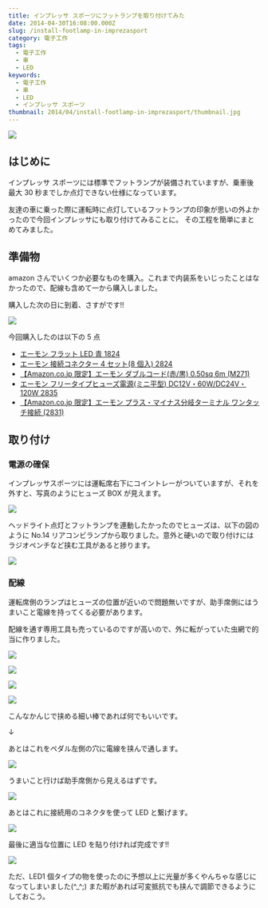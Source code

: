 ```yaml
---
title: インプレッサ スポーツにフットランプを取り付けてみた
date: 2014-04-30T16:08:00.000Z
slug: /install-footlamp-in-imprezasport
category: 電子工作
tags:
  - 電子工作
  - 車
  - LED
keywords:
  - 電子工作
  - 車
  - LED
  - インプレッサ スポーツ
thumbnail: 2014/04/install-footlamp-in-imprezasport/thumbnail.jpg
---
```


![](./thumbnail.jpg)

## はじめに

インプレッサ スポーツには標準でフットランプが装備されていますが、乗車後最大 30 秒までしか点灯できない仕様になっています。

友達の車に乗った際に運転時に点灯しているフットランプの印象が思いの外よかったので今回インプレッサにも取り付けてみることに。 その工程を簡単にまとめてみました。

## 準備物

amazon さんでいくつか必要なものを購入。これまで内装系をいじったことはなかったので、配線も含めて一から購入しました。

購入した次の日に到着、さすがです!!

![](./parts.jpg)

今回購入したのは以下の 5 点

- <a target="_blank" href="https://www.amazon.co.jp/gp/product/B00366IQOM/ref=as_li_tl?ie=UTF8&camp=247&creative=1211&creativeASIN=B00366IQOM&linkCode=as2&tag=haruyuki04-22&linkId=e8fce22b851ca710f61505aaa1e0f8e3">エーモン フラット LED 青 1824</a><img src="//ir-jp.amazon-adsystem.com/e/ir?t=haruyuki04-22&l=am2&o=9&a=B00366IQOM" width="1" height="1" border="0" alt="" style="border:none !important; margin:0px !important;" />
- <a target="_blank" href="https://www.amazon.co.jp/gp/product/B0094B2COI/ref=as_li_tl?ie=UTF8&camp=247&creative=1211&creativeASIN=B0094B2COI&linkCode=as2&tag=haruyuki04-22&linkId=22ccf339dd9362917b000577aaf5d282">エーモン 接続コネクター 4 セット(8 個入) 2824</a><img src="//ir-jp.amazon-adsystem.com/e/ir?t=haruyuki04-22&l=am2&o=9&a=B0094B2COI" width="1" height="1" border="0" alt="" style="border:none !important; margin:0px !important;" />
- <a target="_blank" href="https://www.amazon.co.jp/gp/product/B07PSL1H4J/ref=as_li_tl?ie=UTF8&camp=247&creative=1211&creativeASIN=B07PSL1H4J&linkCode=as2&tag=haruyuki04-22&linkId=e47b9c4e6f048bc2579b46fe1800dd66">【Amazon.co.jp 限定】エーモン ダブルコード(赤/黒) 0.50sq 6m (M271)</a><img src="//ir-jp.amazon-adsystem.com/e/ir?t=haruyuki04-22&l=am2&o=9&a=B07PSL1H4J" width="1" height="1" border="0" alt="" style="border:none !important; margin:0px !important;" />
- <a target="_blank" href="https://www.amazon.co.jp/gp/product/B0049DRZZC/ref=as_li_tl?ie=UTF8&camp=247&creative=1211&creativeASIN=B0049DRZZC&linkCode=as2&tag=haruyuki04-22&linkId=fc0c7e6512155972107ef496f25031a6">エーモン フリータイプヒューズ電源(ミニ平型) DC12V・60W/DC24V・120W 2835</a><img src="//ir-jp.amazon-adsystem.com/e/ir?t=haruyuki04-22&l=am2&o=9&a=B0049DRZZC" width="1" height="1" border="0" alt="" style="border:none !important; margin:0px !important;" />
- <a target="_blank" href="https://www.amazon.co.jp/gp/product/B07NWG2YY8/ref=as_li_tl?ie=UTF8&camp=247&creative=1211&creativeASIN=B07NWG2YY8&linkCode=as2&tag=haruyuki04-22&linkId=a00ba4da25ccab0d841f58dbd0f640bd">【Amazon.co.jp 限定】エーモン プラス・マイナス分岐ターミナル ワンタッチ接続 (2831)</a><img src="//ir-jp.amazon-adsystem.com/e/ir?t=haruyuki04-22&l=am2&o=9&a=B07NWG2YY8" width="1" height="1" border="0" alt="" style="border:none !important; margin:0px !important;" />

## 取り付け

### 電源の確保

インプレッサスポーツには運転席右下にコイントレーがついていますが、それを外すと、写真のようにヒューズ BOX が見えます。

![](./fusebox.jpg)

ヘッドライト点灯とフットランプを連動したかったのでヒューズは、以下の図のように No.14 リアコンビランプから取りました。意外と硬いので取り付けにはラジオペンチなど挟む工具があると捗ります。

![](./process10.jpg)

### 配線

運転席側のランプはヒューズの位置が近いので問題無いですが、助手席側にはうまいこと電線を持ってくる必要があります。

配線を通す専用工具も売っているのですが高いので、外に転がっていた虫網で的当に作りました。

![](./process2.jpg)

![](./process3.jpg)

![](./process4.jpg)

![](./process5.jpg)

こんなかんじで挟める細い棒であれば何でもいいです。

↓

あとはこれをペダル左側の穴に電線を挟んで通します。

![](./process6.jpg)

うまいこと行けば助手席側から見えるはずです。

![](./process7.jpg)

あとはこれに接続用のコネクタを使って LED と繋げます。

![](./process8.jpg)

最後に適当な位置に LED を貼り付ければ完成です!!

![](./demo.jpg)

ただ、LED1 個タイプの物を使ったのに予想以上に光量が多くやんちゃな感じになってしまいました(^\_^;) また暇があれば可変抵抗でも挟んで調節できるようにしておこう。
